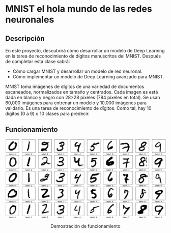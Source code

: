 # MNIST el hola mundo de las redes neuronales
## Descripción
En este proyecto, descubrirá cómo desarrollar un modelo de Deep Learning en la tarea de reconocimiento de dígitos manuscritos del MNIST. Después de completar esta clase sabrá:
* Cómo cargar MNIST y desarrollar un modelo de red neuronal.
* Cómo implementar un modelo de Deep Learning avanzado para MNIST.

MNIST toma imágenes de dígitos de una variedad de documentos escaneados, normalizados en tamaño y centrados.
Cada imagen es está dada en blanco y negro con  28×28  píxeles (784 píxeles en total). Se usan 60,000 imágenes para entrenar un modelo y 10,000 imágenes para validarlo.
Es una tarea de reconocimiento de dígitos. Como tal, hay 10 dígitos (0 a 9) o 10 clases para predecir.

## Funcionamiento
<div align="center">
<a href="https://youtu.be/RotIU6yR_ME" target="_blank">
<img src="./img/024.png" >
</a>
<p>Demostración de funcionamiento</p>
</div>

<br/><br/>
